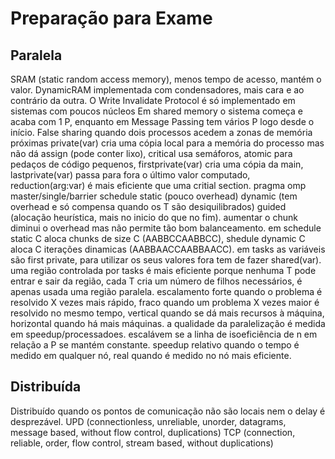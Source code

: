 # Preparação para Exame

## Paralela

SRAM (static random access memory), menos tempo de acesso, mantém o valor. DynamicRAM implementada com condensadores, mais cara e ao contrário da outra.
O Write Invalidate Protocol é só implementado em sistemas com poucos núcleos
Em shared memory o sistema começa e acaba com 1 P, enquanto em Message Passing tem vários P logo desde o início.
False sharing quando dois processos acedem a zonas de memória próximas
private(var) cria uma cópia local para a memória do processo mas não dá assign (pode conter lixo), critical usa semáforos, atomic para pedaços de código pequenos, firstprivate(var) cria uma cópia da main, lastprivate(var) passa para fora o último valor computado, reduction(arg:var) é mais eficiente que uma critial section.
pragma omp master/single/barrier
schedule static (pouco overhead) dynamic (tem overhead e só compensa quando os T são desiquilibrados) guided (alocação heurística, mais no inicio do que no fim).
aumentar o chunk diminui o overhead mas não permite tão bom balanceamento. em schedule static C aloca chunks de size C (AABBCCAABBCC), shedule dynamic C aloca C iterações dinamicas (AABBAACCAABBAACC).
em tasks as variáveis são first private, para utilizar os seus valores fora tem de fazer shared(var).
uma região controlada por tasks é mais eficiente porque nenhuma T pode entrar e sair da região, cada T cria um número de filhos necessários, é apenas usada uma região paralela.
escalamento forte quando o problema é resolvido X vezes mais rápido, fraco quando um problema X vezes maior é resolvido no mesmo tempo, vertical quando se dá mais recursos à máquina, horizontal quando há mais máquinas.
a qualidade da paralelização é medida em speedup/processadoes. escalávem se a linha de isoeficiência de n em relação a P se mantém constante. speedup relativo quando o tempo é medido em qualquer nó, real quando é medido no nó mais eficiente.

## Distribuída

Distribuído quando os pontos de comunicação não são locais nem o delay é desprezável. 
UPD (connectionless, unreliable, unorder, datagrams, message based, without flow control, duplications) TCP (connection, reliable, order, flow control, stream based, without duplications)